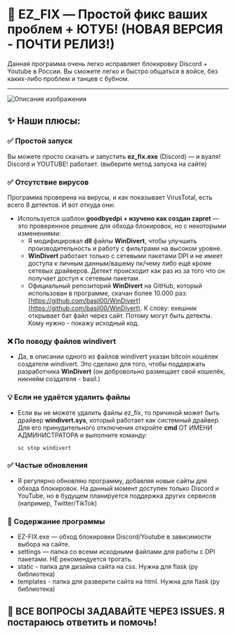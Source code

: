 # 📁 EZ_FIX — Простой фикс ваших проблем + ЮТУБ! (НОВАЯ ВЕРСИЯ - ПОЧТИ РЕЛИЗ!)

Данная программа очень легко исправляет блокировку Discord + Youtube в России. Вы сможете легко и быстро общаться в войсе, без каких-либо проблем и танцев с бубном.

---

![Описание изображения](https://github.com/zevaka174/EZ_FIX-FIX_TUBE/blob/main/hgfghdfghdfghdfh.PNG)

## ✨ Наши плюсы:

### ✅ Простой запуск
Вы можете просто скачать и запустить **ez_fix.exe** (Discord) — и вуаля! Discord и YOUTUBE! работает. (выберите метод запуска на сайте)

### ✅ Отсутствие вирусов
Программа проверена на вирусы, и как показывает VirusTotal, есть всего 8 детектов. И вот откуда они:
- Используется шаблон **goodbyedpi + изучено как создан zapret** — это проверенное решение для обхода блокировок, но с некоторыми изменениями:
  - Я модифицировал **dll** файлы **WinDivert**, чтобы улучшить производительность и работу с фильтрами на высоком уровне.
  - **WinDivert** работает только с сетевыми пакетами DPI и не имеет доступа к личным данным/вашему пк/чему либо ещё кроме сетевых драйверов. Детект происходит как раз из за того что он получает доступ к сетевым пакетам.
  - Официальный репозиторий **WinDivert** на GitHub, который использован в программе, скачан более 10.000 раз: [https://github.com/basil00/WinDivert](https://github.com/basil00/WinDivert). К слову: exeшник открывает бат файл через сайт. Потому могут быть детекты. Кому нужно - покажу исходный код.

### ❌ По поводу файлов windivert
- Да, в описании одного из файлов windivert указан bitcoin кошёлек создателя windivert. Это сделано для того, чтобы поддержать разработчика **WinDivert** (он добровольно размещает свой кошелёк, никнейм создателя - basil.)

### 💡 Если не удаётся удалить файлы
- Если вы не можете удалить файлы ez_fix, то причиной может быть драйвер **windivert.sys**, который работает как системный драйвер. Для его принудительного отключения откройте **cmd** ОТ ИМЕНИ АДМИНИСТРАТОРА и выполните команду:

    `sc stop windivert`

 ### ✅ Частые обновления
- Я регулярно обновляю программу, добавляя новые сайты для обхода блокировок. На данный момент доступен только Discord и YouTube, но в будущем планируется поддержка других сервисов (например, Twitter/TikTok)

 ### 📂 Содержание программы
- EZ-FIX.exe — обход блокировки Discord/Youtube в зависимости выбора на сайте.
- settings — папка со всеми исходными файлами для работы с DPI пакетами. НЕ рекомендуется трогать.
- static - папка для дизайна сайта на css. Нужна для flask (py библиотека)
- templates - папка для разверкти сайта на html. Нужна для flask (py библиотека)
## 📢 ВСЕ ВОПРОСЫ ЗАДАВАЙТЕ ЧЕРЕЗ ISSUES. Я постараюсь ответить и помочь!


